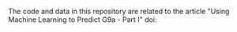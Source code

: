 The code and data in this repository are related to the article "Using Machine Learning to Predict G9a - Part I"
doi:
